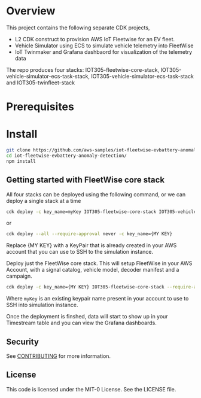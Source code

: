 # Overview

This project contains the following separate CDK projects, 
- L2 CDK construct to provision AWS IoT Fleetwise for an EV fleet. 
- Vehicle Simulator using ECS to simulate vehicle telemetry into FleetWise
- IoT Twinmaker and Grafana dashbaord for visualization of the telemetry data

The repo produces four stacks: IOT305-fleetwise-core-stack, IOT305-vehicle-simulator-ecs-task-stack, IOT305-vehicle-simulator-ecs-task-stack and IOT305-twinfleet-stack

# Prerequisites

# Install

```sh
git clone https://github.com/aws-samples/iot-fleetwise-evbattery-anomaly-detection.git
cd iot-fleetwise-evbattery-anomaly-detection/
npm install 
```

## Getting started with FleetWise core stack

All four stacks can be deployed using the following command, or we can deploy a single stack at a time

```sh
cdk deploy -c key_name=myKey IOT305-fleetwise-core-stack IOT305-vehicle-simulator-ecs-cluster-stack IOT305-vehicle-simulator-ecs-task-stack IOT305-twinfleet-stack --require-approval never
```

or

```sh
cdk deploy --all --require-approval never -c key_name={MY KEY}
```

Replace {MY KEY} with a KeyPair that is already created in your AWS account that you can use to SSH to the simulation instance.

Deploy just the FleetWise core stack. This will setup FleetWise in your AWS Account, with a signal catalog, vehicle model, decoder manifest and a campaign.

```sh
cdk deploy -c key_name={MY KEY} IOT305-fleetwise-core-stack --require-approval never
```

Where `myKey` is an existing keypair name present in your account to use to SSH into simulation instance.

Once the deployment is finshed, data will start to show up in your Timestream table and you can view the Grafana dashboards.

## Security

See [CONTRIBUTING](CONTRIBUTING.md#security-issue-notifications) for more 
information.

## License

This code is licensed under the MIT-0 License. See the LICENSE file.
